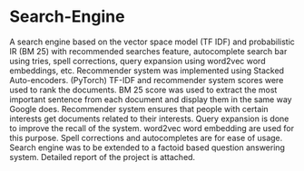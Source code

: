 # Search-Engine 
A search engine based on the vector space model (TF IDF) and probabilistic IR (BM 25) with recommended searches feature, autocomplete search bar using tries, spell corrections, query expansion using word2vec word embeddings, etc.
Recommender system was implemented using Stacked Auto-encoders. (PyTorch)
TF-IDF and recommender system scores were used to rank the documents. BM 25 score was used to extract the most important sentence from each document and display them in the same way Google does.
Recommender system ensures that people with certain interests get documents related to their interests.
Query expansion is done to improve the recall of the system. word2vec word embedding are used for this purpose.
Spell corrections and autocompletes are for ease of usage.
Search engine was to be extended to a factoid based question answering system.
Detailed report of the project is attached.
